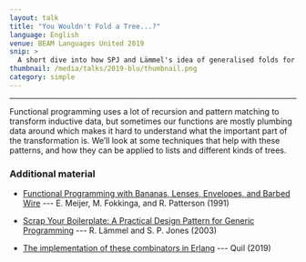 ```yaml
---
layout: talk
title: "You Wouldn't Fold a Tree...?"
language: English
venue: BEAM Languages United 2019
snip: >
  A short dive into how SPJ and Lämmel's idea of generalised folds for Haskell can be translated to Erlang.
thumbnail: /media/talks/2019-blu/thumbnail.png
category: simple
---
```


<div class="rl-slide-show" data-start="1" data-end="55" data-format="/media/talks/2019-blu/slide%3d.png">
</div>

- - -

Functional programming uses a lot of recursion and pattern matching to transform inductive data, but sometimes our functions are mostly plumbing data around which makes it hard to understand what the important part of the transformation is. We’ll look at some techniques that help with these patterns, and how they can be applied to lists and different kinds of trees.

### Additional material

- [Functional Programming with Bananas, Lenses, Envelopes, and Barbed Wire](https://maartenfokkinga.github.io/utwente/mmf91m.pdf) --- E. Meijer, M. Fokkinga, and R. Patterson (1991)

- [Scrap Your Boilerplate: A Practical Design Pattern for Generic Programming](https://www.microsoft.com/en-us/research/wp-content/uploads/2003/01/hmap.pdf) --- R. Lämmel and S. P. Jones (2003)

- [The implementation of these combinators in Erlang](https://github.com/robotlolita/generique) --- Quil (2019)